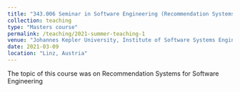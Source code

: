 ```yaml
---
title: "343.006	Seminar in Software Engineering (Recommendation Systems for Software Engineering)"
collection: teaching
type: "Masters course"
permalink: /teaching/2021-summer-teaching-1
venue: "Johannes Kepler University, Institute of Software Systems Engineering"
date: 2021-03-09
location: "Linz, Austria"
---
```


The topic of this course was on Recommendation Systems for Software Engineering